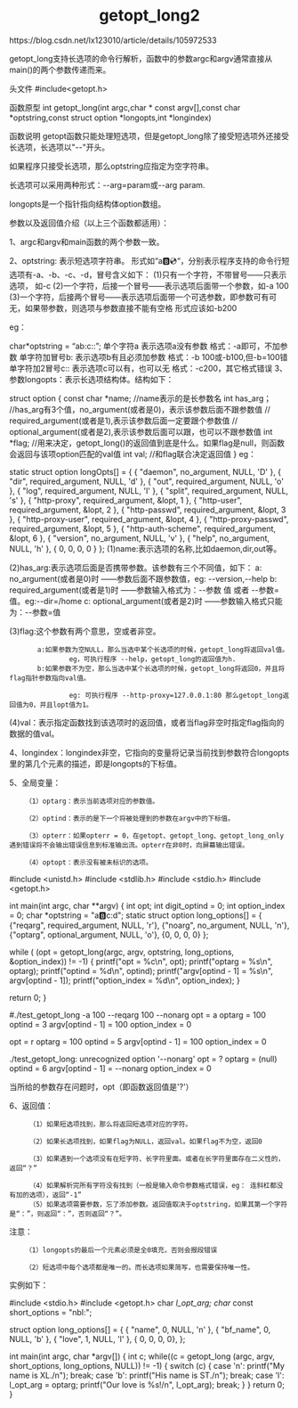 <h1 align="center">getopt_long2</h1>
https://blog.csdn.net/lx123010/article/details/105972533



getopt_long支持长选项的命令行解析，函数中的参数argc和argv通常直接从main()的两个参数传递而来。

头文件
#include<getopt.h>

函数原型
int getopt_long(int argc,char * const argv[],const char *optstring,const struct option *longopts,int *longindex)

函数说明
getopt函数只能处理短选项，但是getopt_long除了接受短选项外还接受长选项，长选项以"--"开头。

如果程序只接受长选项，那么optstring应指定为空字符串。

长选项可以采用两种形式：--arg=param或--arg param.

longopts是一个指针指向结构体option数组。

 

参数以及返回值介绍（以上三个函数都适用）：

1、argc和argv和main函数的两个参数一致。

2、optstring: 表示短选项字符串。
    形式如“a:b::cd:“，分别表示程序支持的命令行短选项有-a、-b、-c、-d，冒号含义如下：
    (1)只有一个字符，不带冒号——只表示选项， 如-c
    (2)一个字符，后接一个冒号——表示选项后面带一个参数，如-a 100
    (3)一个字符，后接两个冒号——表示选项后面带一个可选参数，即参数可有可无，如果带参数，则选项与参数直接不能有空格
        形式应该如-b200

eg：

char*optstring = “ab:c::”;
单个字符a         表示选项a没有参数            格式：-a即可，不加参数
单字符加冒号b:     表示选项b有且必须加参数      格式：-b 100或-b100,但-b=100错
单字符加2冒号c::   表示选项c可以有，也可以无     格式：-c200，其它格式错误
3、参数longopts：表示长选项结构体。结构如下：

 

struct option {
const char *name; //name表示的是长参数名
int has_arg； 
//has_arg有3个值，no_argument(或者是0)，表示该参数后面不跟参数值
// required_argument(或者是1),表示该参数后面一定要跟个参数值
// optional_argument(或者是2),表示该参数后面可以跟，也可以不跟参数值
int *flag;
//用来决定，getopt_long()的返回值到底是什么。如果flag是null，则函数会返回与该项option匹配的val值
int val; //和flag联合决定返回值
} 
eg：

static struct option longOpts[] = {
      { "daemon", no_argument, NULL, 'D' },
      { "dir", required_argument, NULL, 'd' },
      { "out", required_argument, NULL, 'o' },
      { "log", required_argument, NULL, 'l' },
      { "split", required_argument, NULL, 's' },
      { "http-proxy", required_argument, &lopt, 1 },
      { "http-user", required_argument, &lopt, 2 },
      { "http-passwd", required_argument, &lopt, 3 },
      { "http-proxy-user", required_argument, &lopt, 4 },
      { "http-proxy-passwd", required_argument, &lopt, 5 },
      { "http-auth-scheme", required_argument, &lopt, 6 },
      { "version", no_argument, NULL, 'v' },
      { "help", no_argument, NULL, 'h' },
      { 0, 0, 0, 0 }
    };
(1)name:表示选项的名称,比如daemon,dir,out等。

  (2)has_arg:表示选项后面是否携带参数。该参数有三个不同值，如下：
           a: no_argument(或者是0)时 ——参数后面不跟参数值，eg: --version,--help
           b: required_argument(或者是1)时 ——参数输入格式为：--参数 值 或者 --参数=值。eg:--dir=/home
           c: optional_argument(或者是2)时  ——参数输入格式只能为：--参数=值

  (3)flag:这个参数有两个意思，空或者非空。

           a:如果参数为空NULL，那么当选中某个长选项的时候，getopt_long将返回val值。
                   eg，可执行程序 --help，getopt_long的返回值为h.             
           b:如果参数不为空，那么当选中某个长选项的时候，getopt_long将返回0，并且将flag指针参数指向val值。
    
                   eg: 可执行程序 --http-proxy=127.0.0.1:80 那么getopt_long返回值为0，并且lopt值为1。

  (4)val：表示指定函数找到该选项时的返回值，或者当flag非空时指定flag指向的数据的值val。


4、longindex：longindex非空，它指向的变量将记录当前找到参数符合longopts里的第几个元素的描述，即是longopts的下标值。

5、全局变量：

        （1）optarg：表示当前选项对应的参数值。
    
        （2）optind：表示的是下一个将被处理到的参数在argv中的下标值。
    
        （3）opterr：如果opterr = 0，在getopt、getopt_long、getopt_long_only遇到错误将不会输出错误信息到标准输出流。opterr在非0时，向屏幕输出错误。
    
        （4）optopt：表示没有被未标识的选项。

#include <unistd.h>
#include <stdlib.h>
#include <stdio.h>
#include <getopt.h>

int
main(int argc, char **argv)
{
   int opt;
   int digit_optind = 0;
   int option_index = 0;
   char *optstring = "a:b:c:d";
   static struct option long_options[] = {
       {"reqarg", required_argument, NULL, 'r'},
       {"noarg",  no_argument,       NULL, 'n'},
       {"optarg", optional_argument, NULL, 'o'},
       {0, 0, 0, 0}
   };

   while ( (opt = getopt_long(argc, argv, optstring, long_options, &option_index)) != -1)
   {
        printf("opt = %c\n", opt);
        printf("optarg = %s\n", optarg);
        printf("optind = %d\n", optind);
        printf("argv[optind - 1] = %s\n",  argv[optind - 1]);
        printf("option_index = %d\n", option_index);
   }

   return 0;
}

#./test_getopt_long -a 100 --reqarg 100 --nonarg
opt = a
optarg = 100
optind = 3
argv[optind - 1] = 100
option_index = 0

opt = r
optarg = 100
optind = 5
argv[optind - 1] = 100
option_index = 0

./test_getopt_long: unrecognized option '--nonarg'
opt = ?
optarg = (null)
optind = 6
argv[optind - 1] = --nonarg
option_index = 0

 当所给的参数存在问题时，opt（即函数返回值是'?'）

6、返回值：

         （1）如果短选项找到，那么将返回短选项对应的字符。
    
         （2）如果长选项找到，如果flag为NULL，返回val。如果flag不为空，返回0
    
         （3）如果遇到一个选项没有在短字符、长字符里面。或者在长字符里面存在二义性的，返回“？”
    
         （4）如果解析完所有字符没有找到（一般是输入命令参数格式错误，eg： 连斜杠都没有加的选项），返回“-1”
         （5）如果选项需要参数，忘了添加参数。返回值取决于optstring，如果其第一个字符是“：”，则返回“：”，否则返回“？”。

注意：

        （1）longopts的最后一个元素必须是全0填充，否则会报段错误
    
        （2）短选项中每个选项都是唯一的。而长选项如果简写，也需要保持唯一性。


实例如下：

#include <stdio.h>
#include <getopt.h>
char *l_opt_arg;
char* const short_options = "nbl:";

struct option long_options[] = {
	{ "name", 0, NULL, 'n' },
	{ "bf_name", 0, NULL, 'b' },
	{ "love", 1, NULL, 'l' },
	{ 0, 0, 0, 0},
};

int main(int argc, char *argv[])
{
	int c;
	while((c = getopt_long (argc, argv, short_options, long_options, NULL)) != -1)
	{
		switch (c)
		{
			case 'n':
				printf("My name is XL./n");
				break;
			case 'b':
				printf("His name is ST./n");
				break;
			case 'l':
				l_opt_arg = optarg;
				printf("Our love is %s!/n", l_opt_arg);
				break;
		}
	}
		return 0;
}

